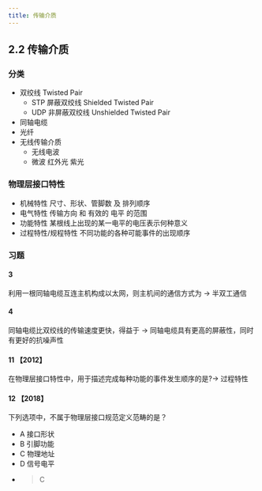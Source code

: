 ```yaml
---
title: 传输介质
---
```

## 2.2 传输介质

### 分类

- 双绞线 Twisted Pair
  - STP 屏蔽双绞线 Shielded Twisted Pair
  - UDP 非屏蔽双绞线 Unshielded Twisted Pair
- 同轴电缆
- 光纤
- 无线传输介质
  - 无线电波
  - 微波 红外光 紫光

### 物理层接口特性

- 机械特性 尺寸、形状、管脚数 及 排列顺序
- 电气特性 传输方向 和 有效的 电平 的范围
- 功能特性 某根线上出现的某一电平的电压表示何种意义
- 过程特性/规程特性 不同功能的各种可能事件的出现顺序

### 习题

#### 3

利用一根同轴电缆互连主机构成以太网，则主机间的通信方式为 → 半双工通信

#### 4

同轴电缆比双绞线的传输速度更快，得益于 → 同轴电缆具有更高的屏蔽性，同时有更好的抗噪声性

#### 11 【2012】

在物理层接口特性中，用于描述完成每种功能的事件发生顺序的是?→ 过程特性

#### 12 【2018】

下列选项中，不属于物理层接口规范定义范畴的是？

- A 接口形状
- B 引脚功能
- C 物理地址
- D 信号电平
- > C
